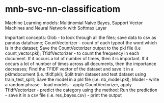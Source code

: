 # mnb-svc-nn-classificatiom
 Machine Learning models: Multinomial Naive Bayes, Support Vector Machines and Neural Network with Softmax Layer

Important concepts: Glob - to look through all the files; 
save data to csv as pandas dataframe; 
CountVectorizer - count of each typeof the word which is in the dataset;
Save the CountVectorizer output to the pkl file (i.e count_vector.pkl);
TfidfVectorizer - to count the frequency in each document. If it occurs a lot of number of times, then it is important. 
If it occurs a lot of number of times across all documents, then the importance decreases;
Find the TFIDF vector of the dataset and save it in a pklmdocument (i.e. tfidf.pkl);
Split train dataset and test dataset using train_test_split; 
Save the model in a pkl file (i.e. nb_model.pkl);
Model - write a random phrase - load models - apply CountVectorizer, apply TfidfVectorizer - predict the category using the method;
Run the prediction - save it in a csv file (i.e. res_bayes.csv) - print the output
